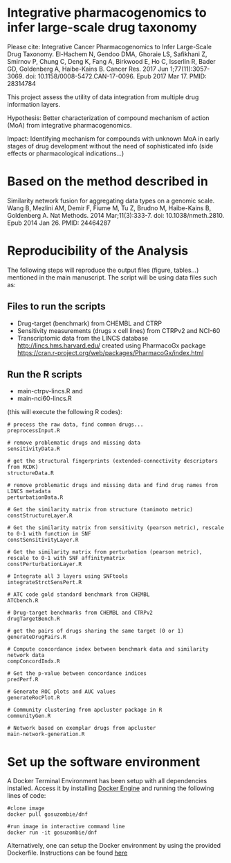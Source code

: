 # Integrative pharmacogenomics to infer large-scale drug taxonomy 

Please cite: Integrative Cancer Pharmacogenomics to Infer Large-Scale Drug Taxonomy.
El-Hachem N, Gendoo DMA, Ghoraie LS, Safikhani Z, Smirnov P, Chung C, Deng K, Fang A, Birkwood E, Ho C, Isserlin R, Bader GD, Goldenberg A, Haibe-Kains B.
Cancer Res. 2017 Jun 1;77(11):3057-3069. doi: 10.1158/0008-5472.CAN-17-0096. Epub 2017 Mar 17.
PMID: 28314784

This project assess the utility of data integration from multiple drug information layers.

Hypothesis: Better characterization of compound mechanism of action (MoA) from integrative pharmacogenomics.

Impact: Identifying mechanism for compounds with unknown MoA in early stages of drug development without the need 
of sophisticated info (side effects or pharmacological indications...) 

# Based on the method described in 
Similarity network fusion for aggregating data types on a genomic scale.
Wang B, Mezlini AM, Demir F, Fiume M, Tu Z, Brudno M, Haibe-Kains B, Goldenberg A.
Nat Methods. 2014 Mar;11(3):333-7. doi: 10.1038/nmeth.2810. Epub 2014 Jan 26.
PMID: 24464287

# Reproducibility of the Analysis 

The following steps will reproduce the output files (figure, tables...) mentioned in the main manuscript.
The script will be using data files such as:

## Files to run the scripts 

- Drug-target (benchmark) from CHEMBL and CTRP
- Sensitivity measurements (drugs x cell lines) from CTRPv2 and NCI-60
- Transcriptomic data from the LINCS database http://lincs.hms.harvard.edu/ created using PharmacoGx package https://cran.r-project.org/web/packages/PharmacoGx/index.html

## Run the R scripts 

* main-ctrpv-lincs.R and 
* main-nci60-lincs.R

(this will execute the following R codes):

```
# process the raw data, find common drugs...
preprocessInput.R 	

# remove problematic drugs and missing data
sensitivityData.R 	

# get the structural fingerprints (extended-connectivity descriptors from RCDK)
structureData.R 

# remove problematic drugs and missing data and find drug names from LINCS metadata
perturbationData.R 	

# Get the similarity matrix from structure (tanimoto metric)
constStructureLayer.R 	

# Get the similarity matrix from sensitivity (pearson metric), rescale to 0-1 with function in SNF
constSensitivityLayer.R	

# Get the similarity matrix from perturbation (pearson metric), rescale to 0-1 with SNF affinitymatrix
constPerturbationLayer.R

# Integrate all 3 layers using SNFtools
integrateStrctSensPert.R	

# ATC code gold standard benchmark from CHEMBL
ATCbench.R	

# Drug-target benchmarks from CHEMBL and CTRPv2
drugTargetBench.R	

# get the pairs of drugs sharing the same target (0 or 1)
generateDrugPairs.R	

# Compute concordance index between benchmark data and similarity network data
compConcordIndx.R	

# Get the p-value between concordance indices
predPerf.R	

# Generate ROC plots and AUC values
generateRocPlot.R	

# Community clustering from apcluster package in R
communityGen.R

# Network based on exemplar drugs from apcluster
main-network-generation.R	

```

# Set up the software environment

A Docker Terminal Environment has been setup with all dependencies installed. Access it by installing [Docker Engine](https://www.docker.com/community-edition) and running the following lines of code:

```
#clone image
docker pull gosuzombie/dnf

#run image in interactive command line 
docker run -it gosuzombie/dnf
```

Alternatively, one can setup the Docker environment by using the provided Dockerfile. Instructions can be found [here](https://docs.docker.com/engine/getstarted/step_four/) 
